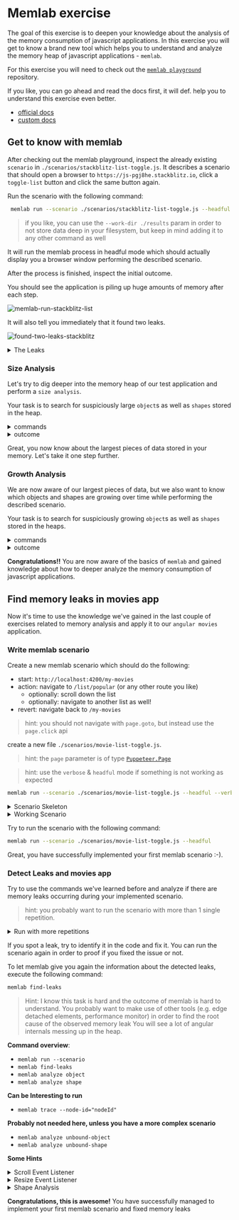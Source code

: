 # Memlab exercise

The goal of this exercise is to deepen your knowledge about the analysis of the memory consumption of javascript
applications. In this exercise you will get to know a brand new tool which helps you to understand and analyze the memory
heap of javascript applications - `memlab`.

For this exercise you will need to check out the [`memlab playground`](https://github.com/push-based/memlab-playground) repository.

If you like, you can go ahead and read the docs first, it will def. help you to understand this exercise even better.

* [official docs](https://facebook.github.io/memlab/docs/intro)
* [custom docs](https://github.com/push-based/memlab-playground/docs)

## Get to know with memlab

After checking out the memlab playground, inspect the already existing `scenario` in `./scenarios/stackblitz-list-toggle.js`.
It describes a scenario that should open a browser to `https://js-pgj8he.stackblitz.io`, click a `toggle-list` button and click the same button
again.

Run the scenario with the following command:

```bash
 memlab run --scenario ./scenarios/stackblitz-list-toggle.js --headful
```

> if you like, you can use the `--work-dir ./results` param in order to not store data deep in your filesystem, but keep in mind adding it to any other command as well

It will run the memlab process in headful mode which should actually display you a browser window performing
the described scenario.

After the process is finished, inspect the initial outcome.

You should see the application is piling up huge amounts of memory after each step.

![memlab-run-stackblitz-list](images/memlab/memlab-run-stackblitz-list.png)

It will also tell you immediately that it found two leaks.

![found-two-leaks-stackblitz](images/memlab/found-two-leaks-stackblitz.png)

<details>
  <summary>The Leaks</summary>

One is pointing to a `button` property in a `ListItem` class and another one
pointing to a `console.log` usage.

</details>

### Size Analysis

Let's try to dig deeper into the memory heap of our test application and perform a `size analysis`.

Your task is to search for suspiciously large `object`s as well as `shapes` stored in the heap.

<details>
  <summary>commands</summary>

```bash
memlab analyze object-size
```

```bash
memlab analyze shape
```

</details>


<details>
  <summary>outcome</summary>

**Large Objects**

The object size analysis tells you there is a `24MB` large `logs` object and multiple `8MB` large `someLargeObject` instances.

![img.png](images/memlab/analyze-object-stackblitz.png)

**Large Shapes**

The shape analysis tells you there is an `80MB` large `ListItem` shape storing multiple `8MB` large objects. They are probably related to the `someLargeObject` instances observed
before.
You can also observe the `24MB` large shape `{ logs, log }`.

![analyze-shape-stackblitz](images/memlab/analyze-shape-stackblitz.png)

</details>

Great, you now know about the largest pieces of data stored in your memory. Let's take it one step further.

### Growth Analysis

We are now aware of our largest pieces of data, but we also want to know which objects and shapes
are growing over time while performing the described scenario.

Your task is to search for suspiciously growing `object`s as well as `shapes` stored in the heaps.

<details>
  <summary>commands</summary>

```bash
memlab analyze unbound-object
```

```bash
memlab analyze unbound-shape
```

</details>


<details>
  <summary>outcome</summary>

**Unbound Objects**

The unbound-object analysis tells you that the `{ log, logs }` object grew from `224b` => `9MB` => `24MB` in size
while performing the scenario.

![analyze-unbound-object-stackblitz](images/memlab/analyze-unbound-object-stackblitz.png)

**Unbound Shapes**

The unbound shape analysis won't give you a result here

</details>

**Congratulations!!** You are now aware of the basics of `memlab` and gained knowledge about
how to deeper analyze the memory consumption of javascript applications.

## Find memory leaks in movies app

Now it's time to use the knowledge we've gained in the last couple of exercises
related to memory analysis and apply it to our `angular movies` application.

### Write memlab scenario

Create a new memlab scenario which should do the following:
* start: `http://localhost:4200/my-movies`
* action: navigate to `/list/popular` (or any other route you like)
  * optionally: scroll down the list
  * optionally: navigate to another list as well!
* revert: navigate back to `/my-movies`

> hint: you should not navigate with `page.goto`, but instead use the `page.click`
> api

create a new file `./scenarios/movie-list-toggle.js`.

> hint: the `page` parameter is of type [`Puppeteer.Page`](https://pptr.dev/api/puppeteer.page)

> hint: use the `verbose` & `headful` mode if something is not working as expected

```bash
memlab run --scenario ./scenarios/movie-list-toggle.js --headful --verbose
```

<details>
  <summary>Scenario Skeleton</summary>

```js
const url = () => '';

const action = async page => {
    
};

const back = async page => {
    
};

module.exports = {
    url, action, back
};

```

</details>

<details>
  <summary>Working Scenario</summary>

```js

const url = () => 'http://localhost:4200/my-movies';

const action = async page => {
    await page.click('a[href="/list/popular"]');
};

const back = async page => {
    await page.click('a[href="/my-movies"]');
};

module.exports = {
    url, action, back
};

```

</details>

Try to run the scenario with the following command:

```bash
memlab run --scenario ./scenarios/movie-list-toggle.js --headful
```

Great, you have successfully implemented your first memlab scenario :-).

### Detect Leaks and movies app

Try to use the commands we've learned before and analyze if there are memory leaks occurring
during your implemented scenario.

> hint: you probably want to run the scenario with more than 1 single repetition.

<details>
  <summary>Run with more repetitions</summary>

```js
// ./scenarios/movie-list-toggle.js

module.exports = {
    url, action, back, repeat: () => 3
};
```

</details>

If you spot a leak, try to identify it in the code and fix it. You can run the scenario again in order
to proof if you fixed the issue or not.

To let memlab give you again the information about the detected leaks, execute the
following command:

```bash
memlab find-leaks
```

> Hint: I know this task is hard and the outcome of memlab is hard to understand. You probably
> want to make use of other tools (e.g. edge detached elements, performance monitor)
> in order to find the root cause of the observed memory leak
> You will see a lot of angular internals messing up in the heap.

**Command overview**:

* `memlab run --scenario`
* `memlab find-leaks`
* `memlab analyze object`
* `memlab analyze shape`

**Can be Interesting to run**

* `memlab trace --node-id="nodeId"`

**Probably not needed here, unless you have a more complex scenario**

* `memlab analyze unbound-object`
* `memlab analyze unbound-shape`


**Some Hints**

<details>
  <summary>Scroll Event Listener</summary>

This pattern points to a not closed subscription to a scroll event listener:

![movie-list-scroll-leak](images/memlab/memlab-movie-list-scroll-leak.png)

> hint: `element-visibility.directive.ts`

</details>


<details>
  <summary>Resize Event Listener</summary>

This pattern points to a not closed subscription to a resize event listener:

![movie-list-resize-leak](images/memlab/memlab-movie-list-resize-leak.png)

> hint: `movie-list.component.ts`

</details>

<details>
  <summary>Shape Analysis</summary>

The shape analysis shows there are still movie objects kept in memory.
This is potentially a problem as we should be in a reverted state
without any movies being loaded

![memlab-movie-list-shape](images/memlab/memlab-movie-list-shape.png)

Tracing one of the example nodes listed after the shape will reveil it is
part of a `movies` array in `MovieListComponent`.

![movie-list-trace-shape](images/memlab/memlab-movie-list-trace-shape.png)

</details>

**Congratulations, this is awesome!** You have successfully managed to
implement your first memlab scenario and fixed memory leaks 
